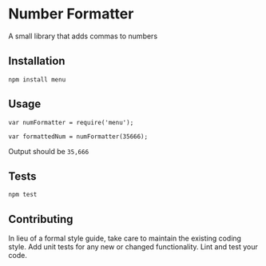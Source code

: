 Number Formatter
=========

A small library that adds commas to numbers

## Installation

  `npm install menu`

## Usage

    var numFormatter = require('menu');

    var formattedNum = numFormatter(35666);
  
  
  Output should be `35,666`


## Tests

  `npm test`

## Contributing

In lieu of a formal style guide, take care to maintain the existing coding style. Add unit tests for any new or changed functionality. Lint and test your code.